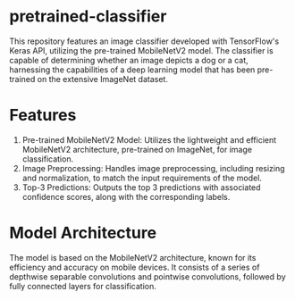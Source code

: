 # pretrained-classifier
This repository features an image classifier developed with TensorFlow's Keras API, utilizing the pre-trained MobileNetV2 model. The classifier is capable of determining whether an image depicts a dog or a cat, harnessing the capabilities of a deep learning model that has been pre-trained on the extensive ImageNet dataset.
# Features
1. Pre-trained MobileNetV2 Model: Utilizes the lightweight and efficient MobileNetV2 architecture, pre-trained on ImageNet, for image classification.
2. Image Preprocessing: Handles image preprocessing, including resizing and normalization, to match the input requirements of the model.
3. Top-3 Predictions: Outputs the top 3 predictions with associated confidence scores, along with the corresponding labels.
# Model Architecture
The model is based on the MobileNetV2 architecture, known for its efficiency and accuracy on mobile devices. It consists of a series of depthwise separable convolutions and pointwise convolutions, followed by fully connected layers for classification.
